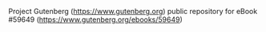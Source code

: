 Project Gutenberg (https://www.gutenberg.org) public repository for
eBook #59649 (https://www.gutenberg.org/ebooks/59649)
